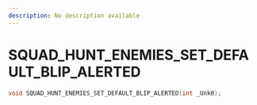 ```yaml
---
description: No description available 
---
```


# SQUAD_HUNT_ENEMIES_SET_DEFAULT_BLIP_ALERTED

```cpp
void SQUAD_HUNT_ENEMIES_SET_DEFAULT_BLIP_ALERTED(int _Unk0);
```